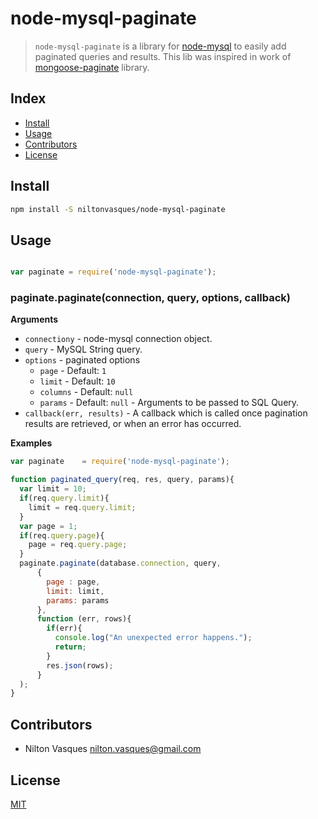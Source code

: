 
# node-mysql-paginate


> `node-mysql-paginate` is a library for [node-mysql][node-mysql] to easily add paginated queries and results. This lib was inspired in work of [mongoose-paginate][mongoose-paginate] library.  


## Index

* [Install](#install)
* [Usage](#usage)
* [Contributors](#contributors)
* [License](#license)


## Install

```bash
npm install -S niltonvasques/node-mysql-paginate
```


## Usage

```js

var paginate = require('node-mysql-paginate');

```

### paginate.paginate(connection, query, options, callback)

**Arguments**

* `connectiony` - node-mysql connection object.
* `query` - MySQL String query.
* `options` - paginated options  
  - `page` - Default: `1`
  - `limit` - Default: `10`
  - `columns` - Default: `null`
  - `params` - Default: `null` - Arguments to be passed to SQL Query. 
* `callback(err, results)` - A callback which is called once pagination results are retrieved, or when an error has occurred.

**Examples**

```js
var paginate    = require('node-mysql-paginate');

function paginated_query(req, res, query, params){
  var limit = 10;
  if(req.query.limit){
    limit = req.query.limit;
  }
  var page = 1;
  if(req.query.page){
    page = req.query.page;
  }
  paginate.paginate(database.connection, query, 
      {
        page : page,
        limit: limit,
        params: params 
      },
      function (err, rows){
        if(err){
          console.log("An unexpected error happens.");
          return;
        }
        res.json(rows);
      }
  );
}
```

## Contributors

* Nilton Vasques <nilton.vasques@gmail.com>

## License

[MIT][license-url]

[license-url]: LICENSE
[node-mysql]: https://github.com/felixge/node-mysql 
[mongoose-paginate]: http://github.com/edwardhotchkiss/mongoose-paginate
